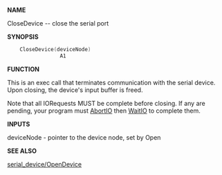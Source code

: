 
**NAME**

CloseDevice -- close the serial port

**SYNOPSIS**

```c
    CloseDevice(deviceNode)
                 A1
```
**FUNCTION**

This is an exec call that terminates communication with the
serial device.  Upon closing, the device's input buffer is freed.

Note that all IORequests MUST be complete before closing.
If any are pending, your program must [AbortIO](_OTCA) then [WaitIO](WaitIO)
to complete them.

**INPUTS**

deviceNode - pointer to the device node, set by Open

**SEE ALSO**

[serial_device/OpenDevice](_OTDT)
